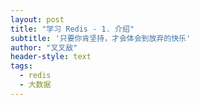 ```yaml
---
layout: post
title: "学习 Redis - 1. 介绍"
subtitle: '只要你肯坚持，才会体会到放弃的快乐'
author: "叉叉敌"
header-style: text
tags:
  - redis
  - 大数据
---
```


